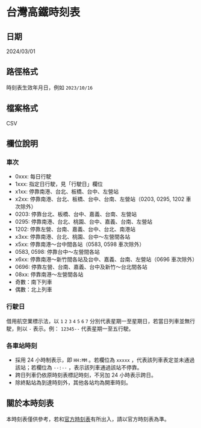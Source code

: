 # 台灣高鐵時刻表

## 日期

2024/03/01

## 路徑格式

時刻表生效年月日，例如 `2023/10/16`

## 檔案格式

CSV

## 欄位說明

### 車次

* 0xxx: 每日行駛
* 1xxx: 指定日行駛，見「行駛日」欄位
* x1xx: 停靠南港、台北、板橋、台中、左營站
* x2xx: 停靠南港、台北、板橋、台中、台南、左營站（0203, 0295, 1202 車次除外）
* 0203: 停靠台北、板橋、台中、嘉義、台南、左營站
* 0295: 停靠南港、台北、桃園、台中、嘉義、台南、左營站
* 1202: 停靠左營、台南、嘉義、台中、台北、南港站
* x3xx: 停靠南港、台北、桃園、台中～左營間各站
* x5xx: 停靠南港～台中間各站（0583, 0598 車次除外）
* 0583, 0598: 停靠台中～左營間各站
* x6xx: 停靠南港～新竹間各站及台中、嘉義、台南、左營站（0696 車次除外）
* 0696: 停靠左營、台南、嘉義、台中及新竹～台北間各站
* 08xx: 停靠南港～左營間各站
* 奇數：南下列車
* 偶數：北上列車

### 行駛日

借用航空業標示法，以 `1` `2` `3` `4` `5` `6` `7` 分別代表星期一至星期日，若當日列車並無行駛，則以 `-` 表示。例： `12345--` 代表星期一至五行駛。

### 各車站時刻

* 採用 24 小時制表示，即 `HH:MM` 。若欄位為 `xxxxx` ，代表該列車表定並未通過該站；若欄位為 `--:--` ，表示該列車通過該站不停靠。
* 跨日列車仍依原時刻表標記時刻，不另加 24 小時表示跨日。
* 除終點站為到達時刻外，其他各站均為開車時刻。

## 關於本時刻表

本時刻表僅供參考，若和[官方時刻表](https://www.thsrc.com.tw/ArticleContent/a3b630bb-1066-4352-a1ef-58c7b4e8ef7c)有所出入，請以官方時刻表為準。
